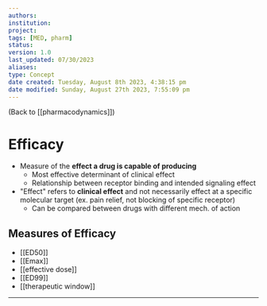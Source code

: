 ```yaml
---
authors: 
institution: 
project: 
tags: [MED, pharm]
status: 
version: 1.0
last_updated: 07/30/2023
aliases: 
type: Concept
date created: Tuesday, August 8th 2023, 4:38:15 pm
date modified: Sunday, August 27th 2023, 7:55:09 pm
---
```


(Back to [[pharmacodynamics]])

# Efficacy

-  Measure of the **effect a drug is capable of producing**
	- Most effective determinant of clinical effect
	- Relationship between receptor binding and intended signaling effect
- "Effect" refers to **clinical effect** and not necessarily effect at a specific molecular target (ex. pain relief, not blocking of specific receptor)
	- Can be compared between drugs with different mech. of action

## Measures of Efficacy
- [[ED50]]
- [[Emax]]
- [[effective dose]]
- [[ED99]]
- [[therapeutic window]]

---
